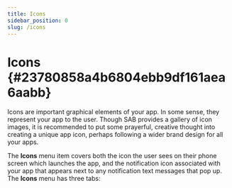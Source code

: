 ```yaml
---
title: Icons
sidebar_position: 0
slug: /icons
---
```




# Icons {#23780858a4b6804ebb9df161aea6aabb}


Icons are important graphical elements of your app. In some sense, they represent your app to the user. Though SAB provides a gallery of icon images, it is recommended to put some prayerful, creative thought into creating a unique app icon, perhaps following a wider brand design for all your apps.


The **Icons** menu item covers both the icon the user sees on their phone screen which launches the app, and the notification icon associated with your app that appears next to any notification text messages that pop up. The **Icons** menu has three tabs:

